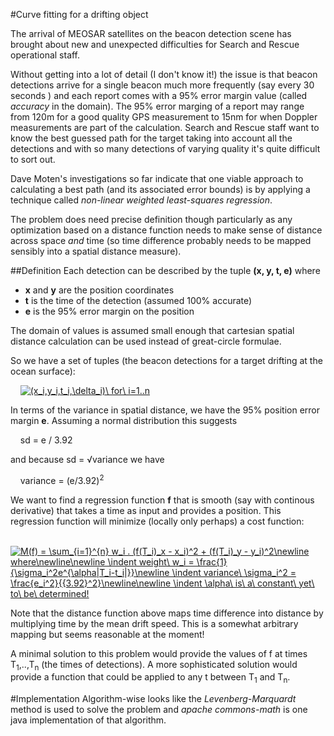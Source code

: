 #Curve fitting for a drifting object

The arrival of MEOSAR satellites on the beacon detection scene has brought about new and unexpected difficulties for Search and
Rescue operational staff. 

Without getting into a lot of detail (I don't know it!) the issue is that beacon detections arrive for a single beacon much more frequently (say every 30 seconds
) and each report comes with a 95% error margin value (called *accuracy* in the domain). The 95% error marging of a report may range from 120m for a good quality 
GPS measurement to 15nm for when Doppler measurements are part of the calculation. Search and Rescue staff want to know the best guessed
path for the target taking into account all the detections and with so many detections of varying quality it's quite difficult to sort out.

Dave Moten's investigations so far indicate that one viable approach to calculating a best path (and its associated error bounds) is by applying a technique called *non-linear weighted least-squares regression*.

The problem does need precise definition though particularly as any optimization based on a distance function needs to make sense of distance across space *and* time (so time difference probably needs to be mapped sensibly into a spatial distance measure).

##Definition
Each detection can be described by the tuple **(x, y, t, e)** where 
* **x** and **y** are the position coordinates 
* **t** is the time of the detection (assumed 100% accurate)
* **e** is the 95% error margin on the position 

The domain of values is assumed small enough that cartesian spatial distance calculation can be used instead of great-circle formulae.

So we have a set of tuples (the beacon detections for a target drifting at the ocean surface):

&nbsp;&nbsp;&nbsp;&nbsp;<a href="https://www.codecogs.com/eqnedit.php?latex=\fn_jvn&space;(x_i,y_i,t_i,\delta_i)\&space;for\&space;i=1..n" target="_blank"><img src="https://latex.codecogs.com/gif.latex?\fn_jvn&space;(x_i,y_i,t_i,\delta_i)\&space;for\&space;i=1..n" title="(x_i,y_i,t_i,\delta_i)\ for\ i=1..n" /></a>

In terms of the variance in spatial distance, we have the 95% position error margin **e**. Assuming a normal distribution this suggests

&nbsp;&nbsp;&nbsp;&nbsp;sd = e / 3.92

and because sd = &radic;variance we have 

&nbsp;&nbsp;&nbsp;&nbsp;variance = (e/3.92)<sup>2</sup>

We want to find a regression function **f** that is smooth (say with continous derivative) that takes a time as input and provides a position. This regression function will minimize (locally only perhaps) a cost function:

&nbsp;&nbsp;&nbsp;&nbsp;<a href="https://www.codecogs.com/eqnedit.php?latex=\fn_jvn&space;M(f)&space;=&space;\sum_{i=1}^{n}&space;w_i&space;.&space;(f(T_i)_x&space;-&space;x_i)^2&space;&plus;&space;(f(T_i)_y&space;-&space;y_i)^2\newline&space;where\newline\newline&space;\indent&space;weight\&space;w_i&space;=&space;\frac{1}{\sigma_i^2e^{\alpha|T_i-t_i|}}\newline&space;\indent&space;variance\&space;\sigma_i^2&space;=&space;\frac{e_i^2}{{3.92}^2}\newline\newline&space;\indent&space;\alpha\&space;is\&space;a\&space;constant\&space;yet\&space;to\&space;be\&space;determined!" target="_blank"><img src="https://latex.codecogs.com/gif.latex?\fn_jvn&space;M(f)&space;=&space;\sum_{i=1}^{n}&space;w_i&space;.&space;(f(T_i)_x&space;-&space;x_i)^2&space;&plus;&space;(f(T_i)_y&space;-&space;y_i)^2\newline&space;where\newline\newline&space;\indent&space;weight\&space;w_i&space;=&space;\frac{1}{\sigma_i^2e^{\alpha|T_i-t_i|}}\newline&space;\indent&space;variance\&space;\sigma_i^2&space;=&space;\frac{e_i^2}{{3.92}^2}\newline\newline&space;\indent&space;\alpha\&space;is\&space;a\&space;constant\&space;yet\&space;to\&space;be\&space;determined!" title="M(f) = \sum_{i=1}^{n} w_i . (f(T_i)_x - x_i)^2 + (f(T_i)_y - y_i)^2\newline where\newline\newline \indent weight\ w_i = \frac{1}{\sigma_i^2e^{\alpha|T_i-t_i|}}\newline \indent variance\ \sigma_i^2 = \frac{e_i^2}{{3.92}^2}\newline\newline \indent \alpha\ is\ a\ constant\ yet\ to\ be\ determined!" /></a>

Note that the distance function above maps time difference into distance by multiplying time by the mean drift speed. This is a somewhat arbitrary mapping but seems reasonable at the moment!

A minimal solution to this problem would provide the values of f at times T<sub>1</sub>,..,T<sub>n</sub> (the times of detections). A more sophisticated solution would provide a function that could be applied to any t between T<sub>1</sub> and T<sub>n</sub>.



#Implementation
Algorithm-wise looks like the *Levenberg-Marquardt* method is used to solve the problem and *apache commons-math* is one java implementation of 
that algorithm.
